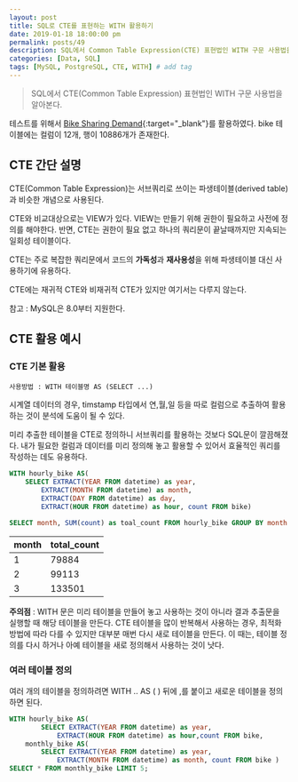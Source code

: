 ```yaml
---
layout: post
title: SQL로 CTE를 표현하는 WITH 활용하기
date: 2019-01-18 18:00:00 pm
permalink: posts/49
description: SQL에서 Common Table Expression(CTE) 표현법인 WITH 구문 사용법을 알아본다.
categories: [Data, SQL]
tags: [MySQL, PostgreSQL, CTE, WITH] # add tag
---
```


> SQL에서 CTE(Common Table Expression) 표현법인 WITH 구문 사용법을 알아본다.

테스트를 위해서 [Bike Sharing Demand](https://www.kaggle.com/c/bike-sharing-demand/data){:target="_blank"}를 활용하였다. bike 테이블에는 컬럼이 12개, 행이 10886개가 존재한다.

## CTE 간단 설명

CTE(Common Table Expression)는 서브쿼리로 쓰이는 파생테이블(derived table)과 비슷한 개념으로 사용된다.

CTE와 비교대상으로는 VIEW가 있다. VIEW는 만들기 위해 권한이 필요하고 사전에 정의를 해야한다. 반면, CTE는 권한이 필요 없고 하나의 쿼리문이 끝날때까지만 지속되는 일회성 테이블이다.

CTE는 주로 복잡한 쿼리문에서 코드의 **가독성**과 **재사용성**을 위해 파생테이블 대신 사용하기에 유용하다.

CTE에는 재귀적 CTE와 비재귀적 CTE가 있지만 여기서는 다루지 않는다.

참고 : MySQL은 8.0부터 지원한다.

## CTE 활용 예시

### CTE 기본 활용

`사용방법 : WITH 테이블명 AS (SELECT ...)`

시계열 데이터의 경우, timstamp 타입에서 연,월,일 등을 따로 컬럼으로 추출하여 활용하는 것이 분석에 도움이 될 수 있다.

미리 추출한 테이블을 CTE로 정의하니 서브쿼리를 활용하는 것보다 SQL문이 깔끔해졌다. 내가 필요한 컬럼과 데이터를 미리 정의해 놓고 활용할 수 있어서 효율적인 쿼리를 작성하는 데도 유용하다.

``` sql
WITH hourly_bike AS(
	SELECT EXTRACT(YEAR FROM datetime) as year,
		EXTRACT(MONTH FROM datetime) as month,
		EXTRACT(DAY FROM datetime) as day,	
		EXTRACT(HOUR FROM datetime) as hour, count FROM bike)

SELECT month, SUM(count) as toal_count FROM hourly_bike GROUP BY month ORDER BY month;
```

| month | total_count|
|-------|------------|
|  1    |    79884   |
|  2    |    99113   |
|  3    |    133501  |

**주의점** : WITH 문은 미리 테이블을 만들어 놓고 사용하는 것이 아니라 결과 추출문을 실행할 때 해당 테이블을 만든다. CTE 테이블을 많이 반복해서 사용하는 경우, 최적화 방법에 따라 다를 수 있지만 대부분 매번 다시 새로 테이블을 만든다. 이 때는, 테이블 정의를 다시 하거나 아예 테이블을 새로 정의해서 사용하는 것이 낫다.

### 여러 테이블 정의

여러 개의 테이블을 정의하려면 WITH .. AS ( ) 뒤에 ,를 붙이고 새로운 테이블을 정의하면 된다.

``` sql
WITH hourly_bike AS(
        SELECT EXTRACT(YEAR FROM datetime) as year,
	        EXTRACT(HOUR FROM datetime) as hour,count FROM bike, 
    monthly_bike AS(
        SELECT EXTRACT(YEAR FROM datetime) as year,
	        EXTRACT(MONTH FROM datetime) as month, count FROM bike )
SELECT * FROM monthly_bike LIMIT 5;
```